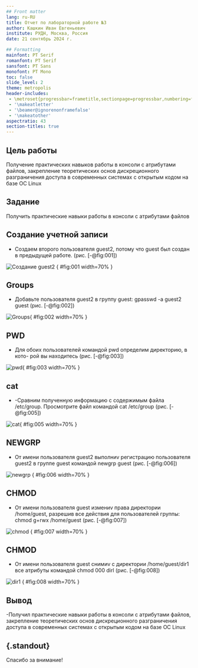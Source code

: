 ```yaml
---
## Front matter
lang: ru-RU
title: Отчет по лабораторной работе №3
author: Кашкин Иван Евгеньевич
institute: РУДН, Москва, Россия
date: 21 сентябрь 2024 г.

## Formatting
mainfont: PT Serif
romanfont: PT Serif
sansfont: PT Sans
monofont: PT Mono
toc: false
slide_level: 2
theme: metropolis
header-includes: 
 - \metroset{progressbar=frametitle,sectionpage=progressbar,numbering=fraction}
 - '\makeatletter'
 - '\beamer@ignorenonframefalse'
 - '\makeatother'
aspectratio: 43
section-titles: true
---
```


## Цель работы 

Получение практических навыков работы в консоли с атрибутами файлов, закрепление теоретических основ дискреционного разграничения доступа в современных системах с открытым кодом на базе ОС Linux 

## Задание

Получить практические навыки работы в консоли с атрибутами файлов 

## Создание учетной записи 

- Создаем второго пользователя guest2, потому что guest был создан в предыдущей работе. (рис. [-@fig:001])

![Создание guest2](image/01.png)
{ #fig:001 width=70% }

## Groups

- Добавьте пользователя guest2 в группу guest: gpasswd  -a  guest2  guest (рис. [-@fig:002])

![Groups](image/02.png){ #fig:002 width=70% }

## PWD

- Для обоих пользователей командой pwd определим директорию, в кото- рой вы находитесь (рис. [-@fig:003]) 

![pwd](image/03.png){ #fig:003 width=70% }

## cat

- -Сравним полученную информацию с содержимым файла /etc/group. Просмотрите файл командой cat  /etc/group (рис. [-@fig:005])

![cat](image/05.png){ #fig:005 width=70% }

## NEWGRP

- От имени пользователя guest2 выполниv регистрацию пользователя guest2 в группе guest командой
newgrp  guest (рис. [-@fig:006])

![newgrp](image/06.png)
{ #fig:006 width=70% }

## CHMOD

- От имени пользователя guest измениv права директории /home/guest, разрешив все действия для пользователей группы:
chmod  g+rwx  /home/guest (рис. [-@fig:007])

![chmod](image/07.png)
{ #fig:007 width=70% }

## CHMOD

- От имени пользователя guest снимиv с директории /home/guest/dir1 все атрибуты командой
chmod  000  dirl (рис. [-@fig:008])

![dir1](image/08.png)
{ #fig:008 width=70% }

## Вывод

-Получил практические навыки работы в консоли с атрибутами файлов, закрепление теоретических основ дискреционного разграничения доступа в современных системах с открытым кодом на базе ОС Linux 

## {.standout}

Спасибо за внимание!
